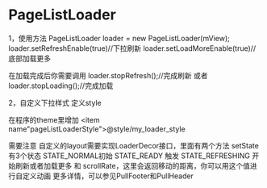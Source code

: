 # PageListLoader
1，使用方法
PageListLoader loader = new PageListLoader(mView);
loader.setRefreshEnable(true)//下拉刷新
loader.setLoadMoreEnable(true)//底部加载更多

在加载完成后你需要调用
loader.stopRefresh();//完成刷新
或者
loader.stopLoading();//完成加载

2，自定义下拉样式
  定义style 
  <style name="my_loader_style">
        <item name="refreshLayout">@layout/下拉刷新的layout</item>
        <item name="loadMoreLayout">@layout/加载更多的layout</item>
  </style>
  在程序的theme里增加
  <item name"pageListLoaderStyle">@style/my_loader_style</item>
  
  需要注意
  自定义的layout需要实现LoaderDecor接口，里面有两个方法
  setState 有3个状态
  STATE_NORMAL初始
  STATE_READY 触发
  STATE_REFRESHING 开始刷新或者加载更多
  和
  scrollRate，这里会返回移动的距离，你可以用这个值进行自定义动画
  更多详情，可以参见PullFooter和PullHeader
